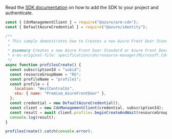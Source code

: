 Read the [SDK documentation](https://github.com/Azure/azure-sdk-for-js/blob/%40azure%2Farm-cdn_7.0.0/sdk/cdn/arm-cdn/README.md) on how to add the SDK to your project and authenticate.

```javascript
const { CdnManagementClient } = require("@azure/arm-cdn");
const { DefaultAzureCredential } = require("@azure/identity");

/**
 * This sample demonstrates how to Creates a new Azure Front Door Standard or Azure Front Door Premium or CDN profile with a profile name under the specified subscription and resource group.
 *
 * @summary Creates a new Azure Front Door Standard or Azure Front Door Premium or CDN profile with a profile name under the specified subscription and resource group.
 * x-ms-original-file: specification/cdn/resource-manager/Microsoft.Cdn/stable/2021-06-01/examples/Profiles_Create.json
 */
async function profilesCreate() {
  const subscriptionId = "subid";
  const resourceGroupName = "RG";
  const profileName = "profile1";
  const profile = {
    location: "WestCentralUs",
    sku: { name: "Premium_AzureFrontDoor" },
  };
  const credential = new DefaultAzureCredential();
  const client = new CdnManagementClient(credential, subscriptionId);
  const result = await client.profiles.beginCreateAndWait(resourceGroupName, profileName, profile);
  console.log(result);
}

profilesCreate().catch(console.error);
```
